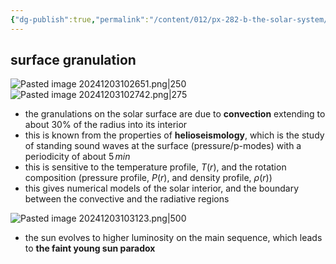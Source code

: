 ```yaml
---
{"dg-publish":true,"permalink":"/content/012/px-282-b-the-solar-system/px-282-g2-internal-structure/","created":"2024-12-03T10:26:30.923+00:00","updated":"2024-12-03T10:44:22.056+00:00"}
---
```


## surface granulation

![Pasted image 20241203102651.png|250](/img/user/pics/Pasted%20image%2020241203102651.png) ![Pasted image 20241203102742.png|275](/img/user/pics/Pasted%20image%2020241203102742.png)

- the granulations on the solar surface are due to **convection** extending to about $30\%$ of the radius into its interior
- this is known from the properties of **helioseismology**, which is the study of standing sound waves at the surface (pressure/p-modes) with a periodicity of about $5\,min$
- this is sensitive to the temperature profile, $T(r)$, and the rotation composition (pressure profile, $P(r)$, and density profile, $\rho(r)$)
- this gives numerical models of the solar interior, and the boundary between the convective and the radiative regions

![Pasted image 20241203103123.png|500](/img/user/pics/Pasted%20image%2020241203103123.png)

- the sun evolves to higher luminosity on the main sequence, which leads to **the faint young sun paradox**
